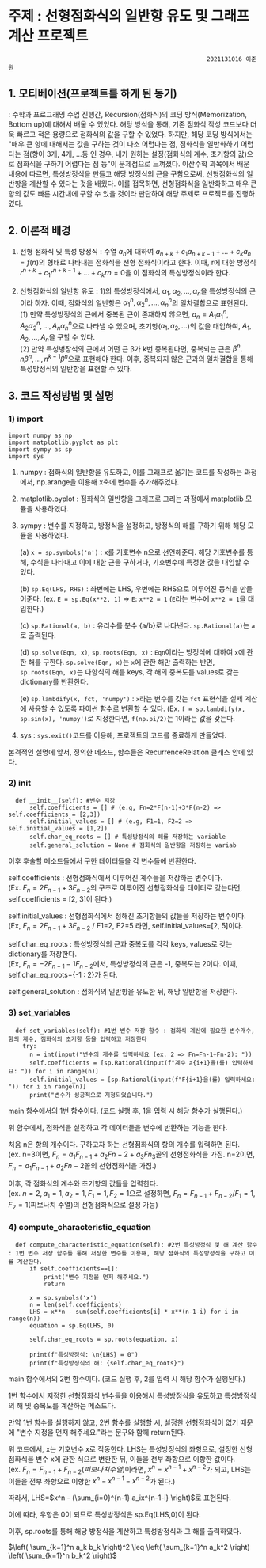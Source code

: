 # 주제 : 선형점화식의 일반항 유도 및 그래프 계산 프로젝트

                                                            2021131016 이준원

## 1. 모티베이션(프로젝트를 하게 된 동기)

   : 수학과 프로그래밍 수업 진행간, Recursion(점화식)의 코딩 방식(Memorization, Bottom up)에 대해서 배울 수 있었다. 해당 방식을 통해, 기존 점화식 작성 코드보다 더욱 빠르고 적은 용량으로 점화식의 값을 구할 수 있었다. 하지만, 해당 코딩 방식에서는 "매우 큰 항에 대해서는 값을 구하는 것이 다소 어렵다는 점, 점화식을 일반화하기 어렵다는 점(항이 3개, 4개, ...등 인 경우, 내가 원하는 설정(점화식의 계수, 초기항의 값)으로 점화식을 구하기 어렵다는 점 등"이 문제점으로 느껴졌다. 이산수학 과목에서 배운 내용에 따르면, 특성방정식을 만들고 해당 방정식의 근을 구함으로써, 선형점화식의 일반항을 계산할 수 있다는 것을 배웠다. 이를 접목하면, 선형점화식을 일반화하고 매우 큰 항의 값도 빠른 시간내에 구할 수 있을 것이라 판단하여 해당 주제로 프로젝트를 진행하였다.

## 2. 이론적 배경

  1) 선형 점화식 및 특성 방정식
     : 수열 ${a_n}$에 대하여 $a_{n+k}+c_1a_{n+k-1}+...+c_ka_n=f(n)$의 형태로 나타내는 점화식을 선형 점화식이라고 한다. 이때, r에 대한 방정식 $r^{n+k}+c_1r^{n+k-1}+...+c_kr{n}=0$을 이 점화식의 특성방정식이라 한다. 

  2) 선형점화식의 일반항 유도
     : 1)의 특성방정식에서, $α_{1}, α_{2}, ..., α_{n}$을 특성방정식의 근이라 하자. 이때, 점화식의 일반항은 $α_{1}^n, α_{2}^n, ..., α_{n}^n$의 일차결합으로 표현된다.
     <br/>(1) 만약 특성방정식의 근에서 중복된 근이 존재하지 않으면, ${a_n}=A_1α_{1}^n, A_2α_{2}^n, ..., A_nα_{n}^n$으로 나타낼 수 있으며, 초기항($a_1, a_2, ...$)의 값을 대입하여, $A_1, A_2, ..., A_n$을 구할 수 있다.
    <br/>(2) 만약 특성벙장석의 근에서 어떤 근 β가 k번 중복된다면, 중복되는 근은 $β^n, nβ^n, ... , n^{k-1}β^n$으로 표현해야 한다. 이후, 중복되지 않은 근과의 일차결합을 통해 특성방정식의 일반항을 표현할 수 있다.

## 3. 코드 작성방법 및 설명

  ### 1) import
```
import numpy as np
import matplotlib.pyplot as plt
import sympy as sp
import sys
```
1. numpy : 점화식의 일반항을 유도하고, 이를 그래프로 옮기는 코드를 작성하는 과정에서, np.arange을 이용해 x축에 변수를 추가해주었다.

2. matplotlib.pyplot : 점화식의 일반항을 그래프로 그리는 과정에서 matplotlib 모듈을 사용하였다.

3. sympy : 변수를 지정하고, 방정식을 설정하고, 방정식의 해를 구하기 위해 해당 모듈을 사용하였다.
   
   (a) `x = sp.symbols('n')` : x를 기호변수 n으로 선언해준다. 해당 기호변수를 통해, 수식을 나타내고 이에 대한 근을 구하거나, 기호변수에 특정한 값을 대입할 수 있다.
   
   (b) `sp.Eq(LHS, RHS)` : 좌변에는 LHS, 우변에는 RHS으로 이루어진 등식을 만들어준다. (ex. `E = sp.Eq(x**2, 1)` => `E`: `x**2 = 1` (`E`라는 변수에 `x**2 = 1`을 대입한다.)
   
   (c) `sp.Rational(a, b)` : 유리수를 분수 {a/b}로 나타낸다. `sp.Rational(a)`는 `a`로 출력된다.
   
   (d) `sp.solve(Eqn, x)`, `sp.roots(Eqn, x)` : `Eqn`이라는 방정식에 대하여 `x`에 관한 해를 구한다. `sp.solve(Eqn, x)`는 `x`에 관한 해만 출력하는 반면, `sp.roots(Eqn, x)`는 다항식의 해를 keys, 각 해의 중복도를 values로 갖는 dictionary를 반환한다.
   
   (e) `sp.lambdify(x, fct, 'numpy')` : `x`라는 변수를 갖는 `fct` 표현식을 실제 계산에 사용할 수 있도록 파이썬 함수로 변환할 수 있다. (Ex. `f = sp.lambdify(x, sp.sin(x), 'numpy')`로 지정한다면, `f(np.pi/2)`는 1이라는 값을 갖는다.

4. sys : `sys.exit()`코드를 이용해, 프로젝트의 코드를 종료하게 만들었다.

본격적인 설명에 앞서, 정의한 메소드, 함수들은 RecurrenceRelation 클래스 안에 있다.
  ### 2) __init__
  ```
    def __init__(self): #변수 저장
        self.coefficients = [] # (e.g, Fn=2*F(n-1)+3*F(n-2) => self.coefficients = [2,3])
        self.initial_values = [] # (e.g, F1=1, F2=2 => self.initial_values = [1,2])
        self.char_eq_roots = [] # 특성방정식의 해를 저장하는 variable
        self.general_solution = None # 점화식의 일반항을 저장하는 variab
```

이후 후술할 메소드들에서 구한 데이터들을 각 변수들에 반환한다.

self.coefficients : 선형점화식에서 이루어진 계수들을 저장하는 변수이다.
<br/>(Ex. $F_n=2F_{n-1}+3F_{n-2}$의 구조로 이루어진 선형점화식을 데이터로 갖는다면, self.coefficients = [2, 3]이 된다.)

self.initial_values : 선형점화식에서 정해진 초기항들의 값들을 저장하는 변수이다.
<br/>(Ex, $F_n=2F_{n-1}+3F_{n-2}$ / F1=2, F2=5 라면, self.initial_values=[2, 5]이다.

self.char_eq_roots : 특성방정식의 근과 중복도를 각각 keys, values로 갖는 dictionary를 저장한다.
<br/>(Ex, $F_n=-2F_{n-1}-1F_{n-2}$에서, 특성방정식의 근은 -1, 중복도는 2이다. 이때, self.char_eq_roots={-1 : 2}가 된다.

self.general_solution : 점화식의 일반항을 유도한 뒤, 해당 일반항을 저장한다.

  ### 3) set_variables
  ```
    def set_variables(self): #1번 변수 저장 함수 : 점화식 계산에 필요한 변수개수, 항의 계수, 점화식의 초기항 등을 입력하고 저장한다
      try:
        n = int(input("변수의 개수를 입력하세요 (ex. 2 => Fn=Fn-1+Fn-2): "))
        self.coefficients = [sp.Rational(input(f"계수 a{i+1}을(를) 입력하세요: ")) for i in range(n)]
        self.initial_values = [sp.Rational(input(f"F{i+1}을(를) 입력하세요: ")) for i in range(n)]
        print("변수가 성공적으로 지정되었습니다.")
```

main 함수에서의 1번 함수이다. (코드 실행 후, 1을 입력 시 해당 함수가 실행된다.)

위 함수에서, 점화식을 설정하고 각 데이터들을 변수에 반환하는 기능을 한다.

처음 n은 항의 개수이다. 구하고자 하는 선형점화식의 항의 개수를 입력하면 된다. 
<br/>(ex. n=3이면, $F_n=a_1F_{n-1}+a_2F{n-2}+a_3F{n_3}$꼴의 선형점화식을 가짐. n=2이면, $F_n=a_1F_{n-1}+a_2F{n-2}$꼴의 선형점화식을 가짐.)

이후, 각 점화식의 계수와 초기항의 값들을 입력한다.
<br/>(ex. $n=2, a_1=1, a_2=1, F_1=1, F_2=1$으로 설정하면, $F_n=F_{n-1}+F_{n-2} / F_1=1, F_2=1$(피보나치 수열)의 선형점화식으로 설정 가능)

  ### 4) compute_characteristic_equation
  ```
    def compute_characteristic_equation(self): #2번 특성방정식 및 해 계산 함수 : 1번 변수 저장 함수를 통해 저장한 변수를 이용해, 해당 점화식의 특성방정식을 구하고 이를 계산한다.
        if self.coefficients==[]:
            print("변수 지정을 먼저 해주세요.")
            return

        x = sp.symbols('x')
        n = len(self.coefficients)
        LHS = x**n - sum(self.coefficients[i] * x**(n-1-i) for i in range(n))
        equation = sp.Eq(LHS, 0)

        self.char_eq_roots = sp.roots(equation, x)

        print(f"특성방정식: \n{LHS} = 0")
        print(f"특성방정식의 해: {self.char_eq_roots}")
```

main 함수에서의 2번 함수이다. (코드 실행 후, 2를 입력 시 해당 함수가 실행된다.)

1번 함수에서 지정한 선형점화식 변수들을 이용해서 특성방정식을 유도하고 특성방정식의 해 및 중복도를 계산하는 메소드다.

만약 1번 함수를 실행하지 않고, 2번 함수를 실행할 시, 설정한 선형점화식이 없기 때문에 "변수 지정을 먼저 해주세요."라는 문구와 함께 return된다.

위 코드에서, x는 기호변수 x로 작동한다. LHS는 특성방정식의 좌항으로, 설정한 선형점화식을 변수 x에 관한 식으로 변환한 뒤, 이들을 전부 좌항으로 이항한 값이다.
<br/>(ex. $F_n=F_{n-1}+F_{n-2} (피보나치 수열)$이라면, $x^n=x^{n-1}+x^{n-2}$가 되고, LHS는 이들을 전부 좌항으로 이항한 $x^n-x^{n-1}-x^{n-2}$가 된다.)

따라서, LHS=$x^n - (\sum_{i=0}^{n-1} a_ix^{n-1-i} \right)$로 표현된다.

이에 따라, 우항은 0이 되므로 특성방정식은 sp.Eq(LHS,0)이 된다.

이후, sp.roots를 통해 해당 방정식을 계산하고 특성방정식과 그 해를 출력하였다.

$\left( \sum_{k=1}^n a_k b_k \right)^2 \leq \left( \sum_{k=1}^n a_k^2 \right) \left( \sum_{k=1}^n b_k^2 \right)$
